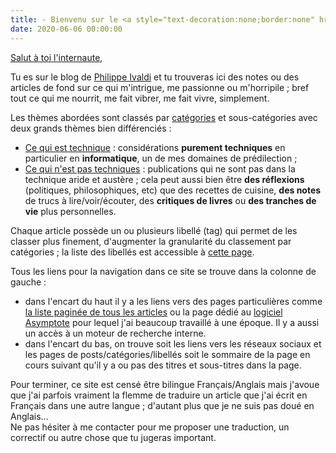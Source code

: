 ```yaml
---
title: - Bienvenu sur le <a style="text-decoration:none;border:none" href="//blog.piprime.fr">BLOG π’</a> -
date: 2020-06-06 00:00:00
---
```


[Salut à toi l'internaute](https://www.youtube.com/watch?v=X75ce-CAorU),

Tu es sur le blog de [Philippe Ivaldi](/about/) et tu trouveras
ici des notes ou des articles de fond sur ce qui m'intrigue, me passionne ou m'horripile ; bref tout
ce qui me nourrit, me fait vibrer, me fait vivre, simplement.  

Les thèmes abordées sont classés par [catégories](/categories/) et sous-catégories avec deux grands
thèmes bien différenciés :

- [Ce qui est technique](/categories/tech/) : considérations **purement techniques**
  en particulier en **informatique**, un de mes domaines de prédilection ;
- [Ce qui n'est pas techniques](/categories/non-tech/) : publications qui ne sont pas dans la technique
  aride et austère ; cela peut aussi bien être **des réflexions** (politiques, philosophiques, etc)
  que des recettes de cuisine, **des notes** de trucs à lire/voir/écouter, des **critiques de
  livres** ou **des tranches de vie** plus personnelles.

Chaque article possède un ou plusieurs libellé (tag) qui permet de les classer plus finement,
d'augmenter la granularité du classement par catégories ; la liste des libellés est accessible à [cette page](/tags/).

Tous les liens pour la navigation dans ce site se trouve dans la colonne de gauche : 

- dans l'encart du haut il y a les liens vers des pages particulières comme
  [la liste paginée de tous les articles](/posts/) ou la page dédié au [logiciel Asymptote](/asymptote/)
  pour lequel j'ai beaucoup travaillé à une époque. Il y a aussi un accès à un moteur de recherche interne.
- dans l'encart du bas, on trouve soit les liens vers les réseaux sociaux et les pages de
  posts/catégories/libellés soit le sommaire de la page en cours suivant qu'il y a ou pas
  des titres et sous-titres dans la page.

Pour terminer, ce site est censé être bilingue Français/Anglais mais j'avoue que j'ai parfois vraiment
la flemme de traduire un article que j'ai écrit en Français dans une autre langue ; d'autant plus que je ne suis
pas doué en Anglais…  
Ne pas hésiter à me contacter pour me proposer une traduction, un correctif ou autre chose que tu jugeras important.
